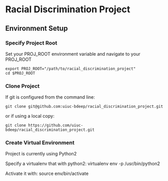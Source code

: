 # Racial Discrimination Project
## Environment Setup
### Specify Project Root
Set your PROJ_ROOT environment variable and navigate to your PROJ_ROOT

	export PROJ_ROOT="/path/to/racial_discrimination_project"
	cd $PROJ_ROOT

### Clone Project
If git is configured from the command line:

	git clone git@github.com:uiuc-bdeep/racial_discrimination_project.git

or if using a local copy:

	git clone https://github.com/uiuc-bdeep/racial_discrimination_project.git

### Create Virtual Environment

Project is currently using Python2

Specify a virtualenv that with python2:
	virtualenv env -p /usr/bin/python2

Activate it with:
	source env/bin/activate
